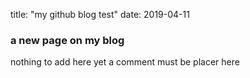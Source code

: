 title: "my github blog test"
date: 2019-04-11

### a new page on my blog

nothing to add here yet
a comment must be placer here
